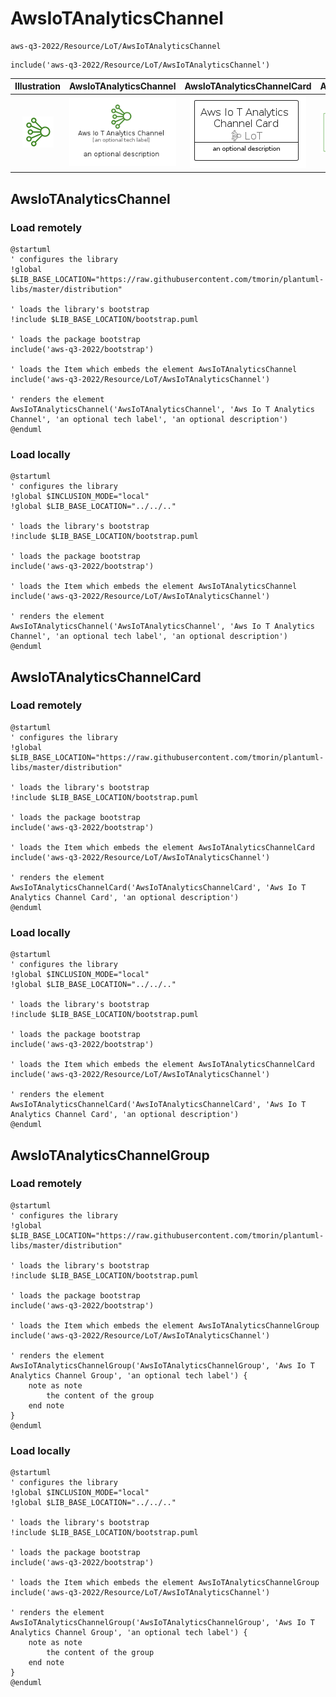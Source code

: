 # AwsIoTAnalyticsChannel


```text
aws-q3-2022/Resource/LoT/AwsIoTAnalyticsChannel
```

```text
include('aws-q3-2022/Resource/LoT/AwsIoTAnalyticsChannel')
```



| Illustration | AwsIoTAnalyticsChannel | AwsIoTAnalyticsChannelCard | AwsIoTAnalyticsChannelGroup |
| :---: | :---: | :---: | :---: |
| ![illustration for Illustration](../../../aws-q3-2022/Resource/LoT/AwsIoTAnalyticsChannel.png) | ![illustration for AwsIoTAnalyticsChannel](../../../aws-q3-2022/Resource/LoT/AwsIoTAnalyticsChannel.Local.png) | ![illustration for AwsIoTAnalyticsChannelCard](../../../aws-q3-2022/Resource/LoT/AwsIoTAnalyticsChannelCard.Local.png) | ![illustration for AwsIoTAnalyticsChannelGroup](../../../aws-q3-2022/Resource/LoT/AwsIoTAnalyticsChannelGroup.Local.png) |




## AwsIoTAnalyticsChannel

### Load remotely
```plantuml
@startuml
' configures the library
!global $LIB_BASE_LOCATION="https://raw.githubusercontent.com/tmorin/plantuml-libs/master/distribution"

' loads the library's bootstrap
!include $LIB_BASE_LOCATION/bootstrap.puml

' loads the package bootstrap
include('aws-q3-2022/bootstrap')

' loads the Item which embeds the element AwsIoTAnalyticsChannel
include('aws-q3-2022/Resource/LoT/AwsIoTAnalyticsChannel')

' renders the element
AwsIoTAnalyticsChannel('AwsIoTAnalyticsChannel', 'Aws Io T Analytics Channel', 'an optional tech label', 'an optional description')
@enduml
```

### Load locally
```plantuml
@startuml
' configures the library
!global $INCLUSION_MODE="local"
!global $LIB_BASE_LOCATION="../../.."

' loads the library's bootstrap
!include $LIB_BASE_LOCATION/bootstrap.puml

' loads the package bootstrap
include('aws-q3-2022/bootstrap')

' loads the Item which embeds the element AwsIoTAnalyticsChannel
include('aws-q3-2022/Resource/LoT/AwsIoTAnalyticsChannel')

' renders the element
AwsIoTAnalyticsChannel('AwsIoTAnalyticsChannel', 'Aws Io T Analytics Channel', 'an optional tech label', 'an optional description')
@enduml
```

## AwsIoTAnalyticsChannelCard

### Load remotely
```plantuml
@startuml
' configures the library
!global $LIB_BASE_LOCATION="https://raw.githubusercontent.com/tmorin/plantuml-libs/master/distribution"

' loads the library's bootstrap
!include $LIB_BASE_LOCATION/bootstrap.puml

' loads the package bootstrap
include('aws-q3-2022/bootstrap')

' loads the Item which embeds the element AwsIoTAnalyticsChannelCard
include('aws-q3-2022/Resource/LoT/AwsIoTAnalyticsChannel')

' renders the element
AwsIoTAnalyticsChannelCard('AwsIoTAnalyticsChannelCard', 'Aws Io T Analytics Channel Card', 'an optional description')
@enduml
```

### Load locally
```plantuml
@startuml
' configures the library
!global $INCLUSION_MODE="local"
!global $LIB_BASE_LOCATION="../../.."

' loads the library's bootstrap
!include $LIB_BASE_LOCATION/bootstrap.puml

' loads the package bootstrap
include('aws-q3-2022/bootstrap')

' loads the Item which embeds the element AwsIoTAnalyticsChannelCard
include('aws-q3-2022/Resource/LoT/AwsIoTAnalyticsChannel')

' renders the element
AwsIoTAnalyticsChannelCard('AwsIoTAnalyticsChannelCard', 'Aws Io T Analytics Channel Card', 'an optional description')
@enduml
```

## AwsIoTAnalyticsChannelGroup

### Load remotely
```plantuml
@startuml
' configures the library
!global $LIB_BASE_LOCATION="https://raw.githubusercontent.com/tmorin/plantuml-libs/master/distribution"

' loads the library's bootstrap
!include $LIB_BASE_LOCATION/bootstrap.puml

' loads the package bootstrap
include('aws-q3-2022/bootstrap')

' loads the Item which embeds the element AwsIoTAnalyticsChannelGroup
include('aws-q3-2022/Resource/LoT/AwsIoTAnalyticsChannel')

' renders the element
AwsIoTAnalyticsChannelGroup('AwsIoTAnalyticsChannelGroup', 'Aws Io T Analytics Channel Group', 'an optional tech label') {
    note as note
        the content of the group
    end note
}
@enduml
```

### Load locally
```plantuml
@startuml
' configures the library
!global $INCLUSION_MODE="local"
!global $LIB_BASE_LOCATION="../../.."

' loads the library's bootstrap
!include $LIB_BASE_LOCATION/bootstrap.puml

' loads the package bootstrap
include('aws-q3-2022/bootstrap')

' loads the Item which embeds the element AwsIoTAnalyticsChannelGroup
include('aws-q3-2022/Resource/LoT/AwsIoTAnalyticsChannel')

' renders the element
AwsIoTAnalyticsChannelGroup('AwsIoTAnalyticsChannelGroup', 'Aws Io T Analytics Channel Group', 'an optional tech label') {
    note as note
        the content of the group
    end note
}
@enduml
```

